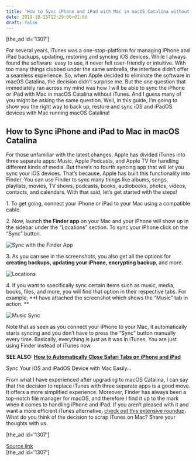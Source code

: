 ```yaml
---
title: 'How to Sync iPhone and iPad with Mac in macOS Catalina without iTunes'
date: 2019-10-15T12:29:00+01:00
draft: false
---
```


\[the\_ad id='1307'\]  
  

  

For several years, iTunes was a one-stop-platform for managing iPhone and iPad backups, updating, restoring and syncing iOS devices. While I always found the software  easy to use, it never felt user-friendly or intuitive. With too many things clubbed under the same umbrella, the interface didn’t offer a seamless experience. So, when Apple decided to eliminate the software in macOS Catalina, the decision didn’t surprise me. But the one question that immediately ran across my mind was how I will be able to sync the iPhone or iPad with Mac in macOS Catalina without iTunes. And I guess many of you might be asking the same question. Well, in this guide, I’m going to show you the right way to back up, restore and sync iOS and iPadOS devices with Mac running macOS Catalina!  

How to Sync iPhone and iPad to Mac in macOS Catalina
----------------------------------------------------

  

For those unfamiliar with the latest changes, Apple has divided iTunes into three separate apps: Music, Apple Podcasts, and Apple TV for handling different kinds of media. But there’s no fourth syncing app that will let you sync your iOS devices. That’s because, Apple has built this functionality into Finder. You can use Finder to sync many things like albums, songs, playlists, movies, TV shows, podcasts, books, audiobooks, photos, videos, contacts, and calendars. With that said, let’s get started with the steps!  

1\. To get going, connect your iPhone or iPad to your Mac using a compatible cable.  

2\. Now, launch **the Finder app** on your Mac and your iPhone will show up in the sidebar under the “Locations” section. To sync your iPhone click on the “Sync” button.  

![Sync with the Finder App](https://beebom.com/wp-content/uploads/2019/10/Sync-with-the-Finder-App.jpg)

3\. As you can see in the screenshots, you also get all the options for **creating backups, updating your iPhone, encrypting backup**, and more.  

![Locations](https://beebom.com/wp-content/uploads/2019/10/Locations.png)

4\. If you want to specifically sync certain items such as music, media, books, files, and more, you will find that option in their respective tabs. For example, **I have attached the screenshot which shows the “Music” tab in action. **  

![Music Sync](https://beebom.com/wp-content/uploads/2019/10/Music-Sync.jpg)

  
  

  

Note that as seen as you connect your iPhone to your Mac, it automatically starts syncing and you don’t have to press the “Sync” button manually every time. Basically, everything is just as it was in iTunes. You are just using Finder instead of iTunes now.  

**SEE ALSO: [How to Automatically Close Safari Tabs on iPhone and iPad](https://beebom.com/automatically-close-safari-tabs-iphone-ipad/)**  

Sync Your iOS and iPadOS Device with Mac Easily…  

From what I have experienced after upgrading to macOS Catalina, I can say that the decision to replace iTunes with three separate apps is a good move. It offers a more simplified experience. Moreover, Finder has always been a top-notch file manager for macOS, and therefore I find it up to the mark when it comes to handling iPhone and iPad. If you aren’t pleased with it and want a more efficient iTunes alternative, [check out this extensive roundup](https://beebom.com/best-itunes-alternatives/). What do you think of the decision to scrap iTunes on Mac? Share your thoughts with us.  

  
\[the\_ad id='1307'\]  
  
[Source link](https://beebom.com/sync-iphone-ipad-with-mac-macos-catalina/)  
\[the\_ad id='1307'\]